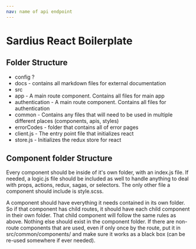 ```yaml
---
nav: name of api endpoint
---
```


# Sardius React Boilerplate

## Folder Structure
- config ?
- docs - contains all markdown files for external documentation
- src
 - app - A main route component. Contains all files for main app
 - authentication - A main route component. Contains all files for authentication
 - common - Contains any files that will need to be used in multiple different places (components, apis, styles)
 - errorCodes - folder that contains all of error pages
 - client.js - The entry point file that initializes react
 - store.js - Initializes the redux store for react

## Component folder Structure
Every component should be inside of it's own folder, with an index.js file. If needed, a logic.js file should be included as well to handle anything to deal with props, actions, redux, sagas, or selectors. The only other file a component should include is style.scss.

A component should have everything it needs contained in its own folder. So if that component has child routes, it should have each child component in their own folder. That child component will follow the same rules as above. Nothing else should exist in the component folder. If there are non-route components that are used, even if only once by the route, put it in src/common/components/ and make sure it works as a black box (can be re-used somewhere if ever needed).
